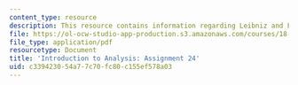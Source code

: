 ```yaml
---
content_type: resource
description: This resource contains information regarding Leibniz and Fubini theorems.
file: https://ol-ocw-studio-app-production.s3.amazonaws.com/courses/18-100a-introduction-to-analysis-fall-2012/c339423054a77c70fc80c155ef578a03_MIT18_100AF12_Assign_24.pdf
file_type: application/pdf
resourcetype: Document
title: 'Introduction to Analysis: Assignment 24'
uid: c3394230-54a7-7c70-fc80-c155ef578a03
---
```

